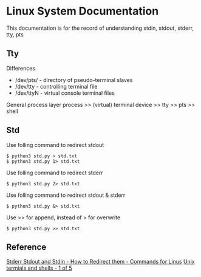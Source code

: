 # Linux System Documentation 
This documentation is for the record of understanding stdin, stdout, stderr, tty, pts

## Tty
Differences
* /dev/pts/ - directory of pseudo-terminal slaves
* /dev/tty  - controlling terminal file
* /dev/ttyN - virtual console terminal files

General process layer
process >> (virtual) terminal device >> tty >> pts >> shell

## Std
Use folling command to redirect stdout
```
$ python3 std.py > std.txt
$ python3 std.py 1> std.txt
```

Use folling command to redirect stderr
```
$ python3 std.py 2> std.txt
```

Use folling command to redirect stdout & stderr
```
$ python3 std.py &> std.txt
```

Use >> for append, instead of > for overwrite
```
$ python3 std.py >> std.txt
```

## Reference
[Stderr Stdout and Stdin - How to Redirect them - Commands for Linus](https://www.youtube.com/watch?v=icuV2CR3Ghg)
[Unix termials and shells - 1 of 5](https://www.youtube.com/watch?v=07Q9oqNLXB4)
